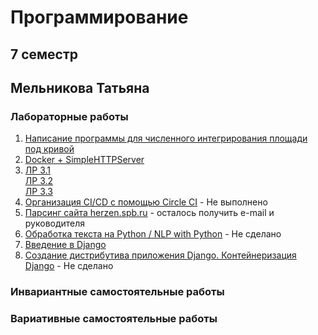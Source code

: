 # Программирование
## 7 семестр
## Мельникова Татьяна
### Лабораторные работы   
1. [Написание программы для численного интегрирования площади под кривой](https://replit.com/@taniamelnikova/sem7-task1#main.py)  
2. [Docker + SimpleHTTPServer](https://hub.docker.com/r/taniamelnikova/task_2)
3. [ЛР 3.1](https://replit.com/@taniamelnikova/sem-7-task31)  
   [ЛР 3.2](https://replit.com/@taniamelnikova/sem-7-task32)  
   [ЛР 3.3](https://colab.research.google.com/drive/1YqPHoQltyxD5_SEScraElu9R7uwahok-?usp=sharing)
4. [Организация CI/CD с помощью Circle CI]() - Не выполнено
5. [Парсинг сайта herzen.spb.ru](https://replit.com/@taniamelnikova/sem7task5#main.py) - осталось получить e-mail и руководителя
6. [Обработка текста на Python / NLP with Python]() - Не сделано
7. [Введение в Django](https://github.com/tannia6849/django_project/tree/master)
8. [Создание дистрибутива приложения Django. Контейнеризация Django]() - Не сделано
### Инвариантные самостоятельные работы    

### Вариативные самостоятельные работы  

